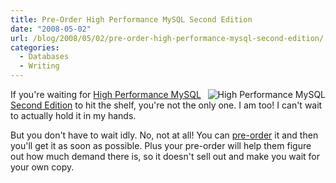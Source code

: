 ```yaml
---
title: Pre-Order High Performance MySQL Second Edition
date: "2008-05-02"
url: /blog/2008/05/02/pre-order-high-performance-mysql-second-edition/
categories:
  - Databases
  - Writing
---
```

[<img style="float:right" src='http://www.xaprb.com/media/2008/05/high_performance_mysql.jpg' alt='High Performance MySQL' />][1]

If you're waiting for [High Performance MySQL Second Edition][1] to hit the shelf, you're not the only one. I am too! I can't wait to actually hold it in my hands.

But you don't have to wait idly. No, not at all! You can [pre-order][1] it and then you'll get it as soon as possible. Plus your pre-order will help them figure out how much demand there is, so it doesn't sell out and make you wait for your own copy.

 [1]: http://www.amazon.com/gp/redirect.html%3FASIN=0596101716%26tag=xaprb-20%26lcode=xm2%26cID=2025%26ccmID=165953%26location=/o/ASIN/0596101716%253FSubscriptionId=1N9AHEAQ2F6SVD97BE02
